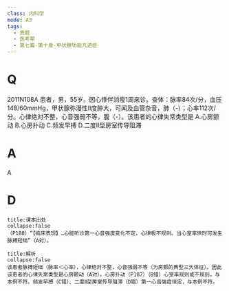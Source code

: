 ```yaml
---
class: 内科学
mode: A3
tags:
  - 真题
  - 医考帮
  - 第七篇-第十章-甲状腺功能亢进症
---
```


# Q
2011N108A 患者，男，55岁。因心悸伴消瘦1周来诊。查体：脉率84次/分，血压148/60mmHg，甲状腺弥漫性Ⅱ度肿大，可闻及血管杂音，肺（-）；心率112次/分。心律绝对不整，心音强弱不等，腹（-）。该患者的心律失常类型是
A.心房颤动
B.心房扑动
C.频发早搏
D.二度Ⅱ型房室传导阻滞

# A
A
# D
```ad-note
title:课本出处
collapse:false
（P188）“【临床表现】…心脏听诊第一心音强度变化不定，心律极不规则。当心室率快时可发生脉搏短绌”（A对）。
```

```ad-summary
title:解析
collapse:false
该患者脉搏短绌（脉率＜心率），心律绝对不整，心音强弱不等（为房颤的典型三大体征）。因此该患者的心律失常类型是心房颤动（A对）。心房扑动（P187）（B错）心室率规则或不规则，与本例不符。频发早搏（C错）、二度Ⅱ型房室传导阻滞（D错）第一心音强度恒定，与本例不符。
```

